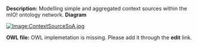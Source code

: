 __Description:__ 
 Modelling simple and aggregated context sources within the mIO! ontology network.
 __Diagram__ 





[![Image:ContextSourceSoA.jpg](../../images/9/98/ContextSourceSoA.jpg)](../../Image/ContextSourceSoA.jpg "Image:ContextSourceSoA.jpg")





__OWL file:__ 
 OWL implemetation is missing. Please add it through the
 __edit__ 
 link.
